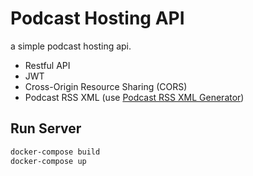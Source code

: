 # Podcast Hosting API

a simple podcast hosting api.

- Restful API
- JWT
- Cross-Origin Resource Sharing (CORS)
- Podcast RSS XML (use [Podcast RSS XML Generator](https://github.com/como65416/Podcast-RSS-XML-Generator))

## Run Server

```sh
docker-compose build
docker-compose up
```
